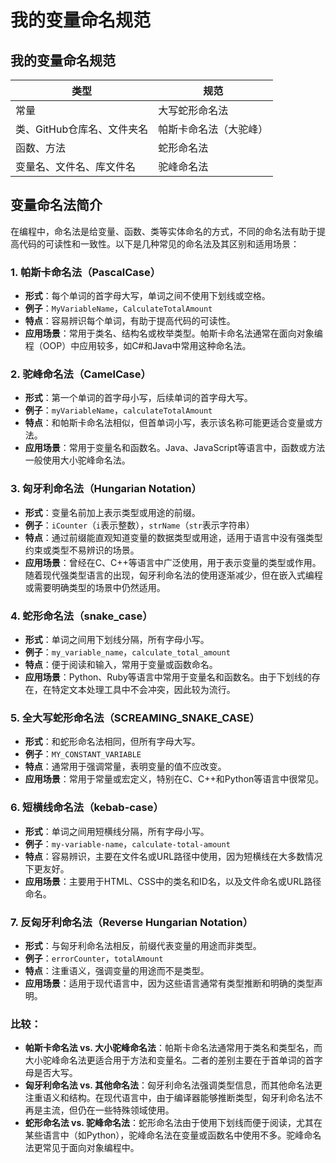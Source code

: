 # 我的变量命名规范

## 我的变量命名规范

|类型|规范|
|-|-|
|常量|大写蛇形命名法|
|类、GitHub仓库名、文件夹名|帕斯卡命名法（大驼峰）|
|函数、方法|蛇形命名法|
|变量名、文件名、库文件名|驼峰命名法|

## 变量命名法简介

在编程中，命名法是给变量、函数、类等实体命名的方式，不同的命名法有助于提高代码的可读性和一致性。以下是几种常见的命名法及其区别和适用场景：

### 1. **帕斯卡命名法（PascalCase）**
   - **形式**：每个单词的首字母大写，单词之间不使用下划线或空格。
   - **例子**：`MyVariableName`，`CalculateTotalAmount`
   - **特点**：容易辨识每个单词，有助于提高代码的可读性。
   - **应用场景**：常用于类名、结构名或枚举类型。帕斯卡命名法通常在面向对象编程（OOP）中应用较多，如C#和Java中常用这种命名法。

### 2. **驼峰命名法（CamelCase）**
   - **形式**：第一个单词的首字母小写，后续单词的首字母大写。
   - **例子**：`myVariableName`，`calculateTotalAmount`
   - **特点**：和帕斯卡命名法相似，但首单词小写，表示该名称可能更适合变量或方法。
   - **应用场景**：常用于变量名和函数名。Java、JavaScript等语言中，函数或方法一般使用大小驼峰命名法。

### 3. **匈牙利命名法（Hungarian Notation）**
   - **形式**：变量名前加上表示类型或用途的前缀。
   - **例子**：`iCounter`（`i`表示整数），`strName`（`str`表示字符串）
   - **特点**：通过前缀能直观知道变量的数据类型或用途，适用于语言中没有强类型约束或类型不易辨识的场景。
   - **应用场景**：曾经在C、C++等语言中广泛使用，用于表示变量的类型或作用。随着现代强类型语言的出现，匈牙利命名法的使用逐渐减少，但在嵌入式编程或需要明确类型的场景中仍然适用。

### 4. **蛇形命名法（snake_case）**
   - **形式**：单词之间用下划线分隔，所有字母小写。
   - **例子**：`my_variable_name`，`calculate_total_amount`
   - **特点**：便于阅读和输入，常用于变量或函数命名。
   - **应用场景**：Python、Ruby等语言中常用于变量名和函数名。由于下划线的存在，在特定文本处理工具中不会冲突，因此较为流行。

### 5. **全大写蛇形命名法（SCREAMING_SNAKE_CASE）**
   - **形式**：和蛇形命名法相同，但所有字母大写。
   - **例子**：`MY_CONSTANT_VARIABLE`
   - **特点**：通常用于强调常量，表明变量的值不应改变。
   - **应用场景**：常用于常量或宏定义，特别在C、C++和Python等语言中很常见。

### 6. **短横线命名法（kebab-case）**
   - **形式**：单词之间用短横线分隔，所有字母小写。
   - **例子**：`my-variable-name`，`calculate-total-amount`
   - **特点**：容易辨识，主要在文件名或URL路径中使用，因为短横线在大多数情况下更友好。
   - **应用场景**：主要用于HTML、CSS中的类名和ID名，以及文件命名或URL路径命名。

### 7. **反匈牙利命名法（Reverse Hungarian Notation）**
   - **形式**：与匈牙利命名法相反，前缀代表变量的用途而非类型。
   - **例子**：`errorCounter`，`totalAmount`
   - **特点**：注重语义，强调变量的用途而不是类型。
   - **应用场景**：适用于现代语言中，因为这些语言通常有类型推断和明确的类型声明。

### 比较：
- **帕斯卡命名法 vs. 大小驼峰命名法**：帕斯卡命名法通常用于类名和类型名，而大小驼峰命名法更适合用于方法和变量名。二者的差别主要在于首单词的首字母是否大写。
- **匈牙利命名法 vs. 其他命名法**：匈牙利命名法强调类型信息，而其他命名法更注重语义和结构。在现代语言中，由于编译器能够推断类型，匈牙利命名法不再是主流，但仍在一些特殊领域使用。
- **蛇形命名法 vs. 驼峰命名法**：蛇形命名法由于使用下划线而便于阅读，尤其在某些语言中（如Python），驼峰命名法在变量或函数名中使用不多。驼峰命名法更常见于面向对象编程中。